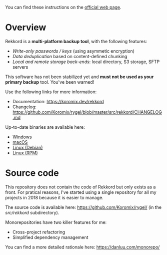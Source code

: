 You can find these instructions on the [official web page](http://koromix.dev/rekkord).

# Overview

Rekkord is a **multi-platform backup tool**, with the following features:

- *Write-only passwords / keys* (using asymmetic encryption)
- *Data deduplication* based on content-defined chunking
- *Local and remote storage back-ends*: local directory, S3 storage, SFTP servers

This software has not been stabilized yet and **must not be used as your primary backup** tool. You've been warned!

Use the following links for more information:

- Documentation: https://koromix.dev/rekkord
- Changelog: https://github.com/Koromix/rygel/blob/master/src/rekkord/CHANGELOG.md

Up-to-date binaries are available here:

- [Windows](https://download.koromix.dev/windows/)
- [macOS](https://download.koromix.dev/macos/)
- [Linux (Debian)](https://koromix.dev/rekkord#linux-debian)
- [Linux (RPM)](https://koromix.dev/rekkord#linux-rpm)

# Source code

This repository does not contain the code of Rekkord but only exists as a front. For pratical reasons, I've started using a single repository for all my projects in 2018 because it is easier to manage.

The source code is available here: https://github.com/Koromix/rygel/ (in the *src/rekkord* subdirectory).

Monorepositories have two killer features for me:

- Cross-project refactoring
- Simplified dependency management

You can find a more detailed rationale here: https://danluu.com/monorepo/
